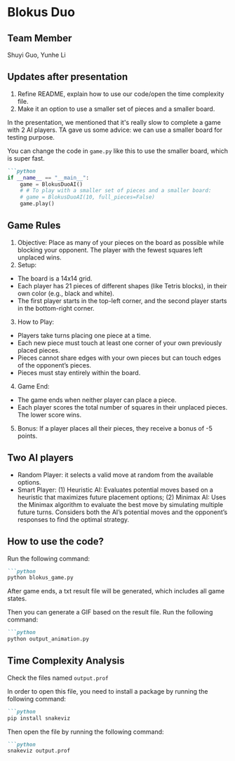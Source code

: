 # Blokus Duo
## Team Member
Shuyi Guo, Yunhe Li

## Updates after presentation
1. Refine README, explain how to use our code/open the time complexity file.
2. Make it an option to use a smaller set of pieces and a smaller board. 

In the presentation, we mentioned that it's really slow to complete a game with 2 AI players. TA gave us some advice: we can use a smaller board for testing purpose.

You can change the code in ```game.py``` like this to use the smaller board, which is super fast.
```markdown
```python
if __name__ == "__main__":
    game = BlokusDuoAI()
    # # To play with a smaller set of pieces and a smaller board:
    # game = BlokusDuoAI(10, full_pieces=False)
    game.play()
```


## Game Rules
1. Objective:
Place as many of your pieces on the board as possible while blocking your opponent. The player with the fewest squares left unplaced wins.
2. Setup:
* The board is a 14x14 grid.
* Each player has 21 pieces of different shapes (like Tetris blocks), in their own color (e.g., black and white).
* The first player starts in the top-left corner, and the second player starts in the bottom-right corner.
3.	How to Play:
* Players take turns placing one piece at a time.
* Each new piece must touch at least one corner of your own previously placed pieces.
* Pieces cannot share edges with your own pieces but can touch edges of the opponent’s pieces.
* Pieces must stay entirely within the board.
4.	Game End:
* The game ends when neither player can place a piece.
* Each player scores the total number of squares in their unplaced pieces. The lower score wins.
5.	Bonus:
If a player places all their pieces, they receive a bonus of -5 points.

## Two AI players
* Random Player: it selects a valid move at random from the available options.
* Smart Player: (1) Heuristic AI: Evaluates potential moves based on a heuristic that maximizes future placement options; (2) Minimax AI: Uses the Minimax algorithm to evaluate the best move by simulating multiple future turns. Considers both the AI’s potential moves and the opponent’s responses to find the optimal strategy.

## How to use the code?
Run the following command:
```markdown
```python
python blokus_game.py
```

After game ends, a txt result file will be generated, which includes all game states. 

Then you can generate a GIF based on the result file. Run the following command:
```markdown
```python
python output_animation.py
```

## Time Complexity Analysis
Check the files named ```output.prof```

In order to open this file, you need to install a package by running the following command:
```markdown
```python
pip install snakeviz
```

Then open the file by running the following command:
```markdown
```python
snakeviz output.prof
```